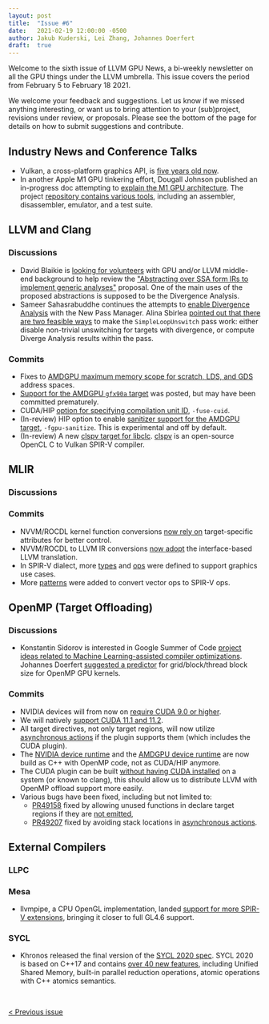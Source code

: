 ```yaml
---
layout: post
title:  "Issue #6"
date:   2021-02-19 12:00:00 -0500
author: Jakub Kuderski, Lei Zhang, Johannes Doerfert
draft:  true
---
```


Welcome to the sixth issue of LLVM GPU News, a bi-weekly newsletter on all the GPU things under the LLVM umbrella.
This issue covers the period from February 5 to February 18 2021.

We welcome your feedback and suggestions. Let us know if we missed anything interesting, or want us to bring attention to your (sub)project, revisions under review, or proposals. Please see the bottom of the page for details on how to submit suggestions and contribute.


## Industry News and Conference Talks
*  Vulkan, a cross-platform graphics API, is [five years old now](https://www.phoronix.com/scan.php?page=news_item&px=Vulkan-Turns-Five-Years-Old).
*  In another Apple M1 GPU tinkering effort, Dougall Johnson published an in-progress doc attempting to [explain the M1 GPU architecture](https://dougallj.github.io/applegpu/docs.html). The project [repository contains various tools](https://github.com/dougallj/applegpu), including an assembler, disassembler, emulator, and a test suite.

##  LLVM and Clang

### Discussions
*  David Blaikie is [looking for volunteers](https://lists.llvm.org/pipermail/llvm-dev/2021-February/148467.html) with GPU and/or LLVM middle-end background to help review the ["Abstracting over SSA form IRs to implement generic analyses"](https://lists.llvm.org/pipermail/llvm-dev/2020-December/147433.html) proposal. One of the main uses of the proposed abstractions is supposed to be the Divergence Analysis.
*  Sameer Sahasrabuddhe continues the attempts to [enable Divergence Analysis](https://reviews.llvm.org/D96615) with the New Pass Manager. Alina Sbirlea [pointed out that there are two feasible ways](https://lists.llvm.org/pipermail/llvm-dev/2021-February/148600.html) to make the `SimpleLoopUnswitch` pass work: either disable non-trivial unswitching for targets with divergence, or compute Diverge Analysis results within the pass.

### Commits 
*  Fixes to [AMDGPU maximum memory scope for scratch, LDS, and GDS](https://reviews.llvm.org/D96643) address spaces.
*  [Support for the AMDGPU `gfx90a` target](https://reviews.llvm.org/D96906) was posted, but may have been committed prematurely.
*  CUDA/HIP [option for specifying compilation unit ID](https://reviews.llvm.org/D95007), `-fuse-cuid`. 
*  (In-review) HIP option to enable [sanitizer support for the AMDGPU target](https://reviews.llvm.org/D96835), `-fgpu-sanitize`. This is experimental and off by default.
*  (In-review) A new [clspv target for libclc](https://reviews.llvm.org/D94013). [clspv](https://github.com/google/clspv) is an open-source OpenCL C to Vulkan SPIR-V compiler.

## MLIR

### Discussions

### Commits

*  NVVM/ROCDL kernel function conversions [now rely on](https://reviews.llvm.org/D96591) target-specific attributes for better control.
*  NVVM/ROCDL to LLVM IR conversions [now adopt](https://reviews.llvm.org/D96592) the interface-based LLVM translation.
*  In SPIR-V dialect, more [types](https://reviews.llvm.org/D96169) and [ops](https://reviews.llvm.org/D96527) were defined to support graphics use cases.
*  More [patterns](https://reviews.llvm.org/D96042) were added to convert vector ops to SPIR-V ops.

## OpenMP (Target Offloading)

### Discussions
*  Konstantin Sidorov is interested in Google Summer of Code [project ideas related to Machine Learning-assisted compiler optimizations](https://lists.llvm.org/pipermail/llvm-dev/2021-January/147908.html). Johannes Doerfert [suggested a predictor](https://lists.llvm.org/pipermail/llvm-dev/2021-February/148386.html) for grid/block/thread block size for OpenMP GPU kernels.

### Commits

* NVIDIA devices will from now on [require CUDA 9.0 or higher](https://reviews.llvm.org/D97003).
* We will natively [support CUDA 11.1 and 11.2](https://reviews.llvm.org/D97004).
* All target directives, not only target regions, will now utilize [asynchronous actions](https://reviews.llvm.org/D96379) if the plugin supports them (which includes the CUDA plugin).
* The [NVIDIA device runtime](https://reviews.llvm.org/D94745) and the [AMDGPU device runtime](https://reviews.llvm.org/D96533) are now build as C++ with OpenMP code, not as CUDA/HIP anymore.
* The CUDA plugin can be built [without having CUDA installed](https://reviews.llvm.org/D95155) on a system (or known to clang), this should allow us to distribute LLVM with OpenMP offload support more easily.
* Various bugs have been fixed, including but not limited to:
  -  [PR49158](https://llvm.org/PR49158) fixed by allowing unused functions in declare target regions if they are [not emitted](https://reviews.llvm.org/D95928),
  -  [PR49207](https://llvm.org/PR49207) fixed by avoiding stack locations in [asynchronous actions](https://reviews.llvm.org/D96667).


## External Compilers

### LLPC

### Mesa
*  llvmpipe, a CPU OpenGL implementation, landed [support for more SPIR-V extensions](https://gitlab.freedesktop.org/mesa/mesa/-/merge_requests/8972), bringing it closer to full GL4.6 support.

### SYCL
*  Khronos released the final version of the [SYCL 2020 spec](https://www.khronos.org/blog/sycl-2020-what-do-you-need-to-know). SYCL 2020 is based on C++17 and contains [over 40 new features](https://www.khronos.org/news/press/khronos-releases-sycl-2020-final-specification), including Unified Shared Memory, built-in parallel reduction operations, atomic operations with C++ atomics semantics.

<br/>
<p style="text-align:left;">
    <a href="{% post_url 2021-02-05-issue-5 %}"> < Previous issue</a>
    <span style="float:right;">
        <!--<a href="{% post_url 2021-02-19-issue-6 %}"> Next issue > </a>-->
    </span>
</p>
